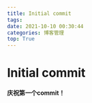 ```yaml
---
title: Initial commit
tags:
date: 2021-10-10 00:30:44
categories: 博客管理
top: True
---
```


# Initial commit

**庆祝第一个commit！**
